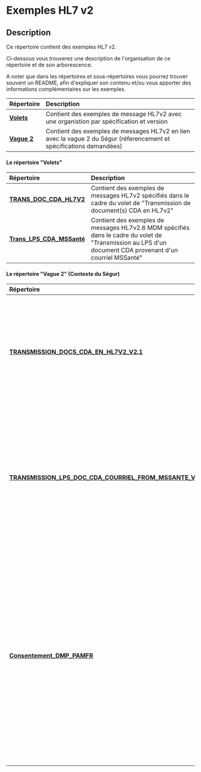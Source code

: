 # Exemples HL7 v2

## Description

Ce répertoire contient des exemples HL7 v2.

Ci-dessous vous trouverez une description de l'organisation de ce répertoire et de son arborescence.

A noter que dans les répertoires et sous-répertoires vous pourrez trouver souvent un README, afin d'expliquer son contenu et/ou vous apporter des informations complémentaires sur les exemples.

<table>
<thead>
<tr>
<th align="left">Répertoire</th>
<th align="left">Description</th>
</tr>
</thead>
<tbody>
<tr>
<td align="left"><strong><a href="Volets/" target="_blank">Volets</a></strong></td>
<td align="left">Contient des  exemples de message HL7v2 avec une organistion par spécification et version</td>
</tr>
<tr>
<td align="left"><strong><a href="Vague 2/" target="_blank">Vague 2</a></strong></td>
<td align="left">Contient des exemples de messages HL7v2    en lien avec la vague 2 du Ségur (réferencement et spécifications demandées)</td>
</tr>
</tbody>
</table>

#### Le répertoire "Volets" 

<table>
<thead>
<tr>
<th align="left">Répertoire</th>
<th align="left">Description</th>
</tr>
</thead>
<tbody>
<tr>
<td align="left"><strong><a href="Volets/TRANS_DOC_CDA_HL7V2" target="_blank">TRANS_DOC_CDA_HL7V2</a></strong></td>
<td align="left">Contient des exemples de messages HL7v2 spécifiés dans le cadre du volet de "Transmission de document(s) CDA en HL7v2"</td>
</tr>
<tr>
<td align="left"><strong><a href="Volets/Trans_LPS_CDA_MSSanté" target="_blank">Trans_LPS_CDA_MSSanté</a></strong></td>
<td align="left">Contient des exemples de messages HL7v2.6 MDM spécifiés dans le cadre du volet de "Transmission au LPS d'un document CDA provenant d'un courriel MSSanté"</td>
</tr>
</tbody>
</table>

####  Le répertoire "Vague 2"  (Contexte du Ségur)

<table>
<thead>
<tr>
<th align="left">Répertoire</th>
<th align="left">Description</th>
</tr>
</thead>
<tbody>
<tr>
<td align="left"><strong><a href="Vague 2/Trans_Doc-CDA-HL7V2/TRANSMISSION_DOCS_CDA_EN_HL7V2_V2.1" target="_blank">TRANSMISSION_DOCS_CDA_EN_HL7V2_V2.1</a></strong></td>
<td align="left">Contient des exemples de messages HL7v2 spécifiés dans le cadre du volet de "Transmission de document(s) CDA en HL7v2, SEGUR du numérique - Vague 2"</td>
</tr>
<tr>
<td align="left"><strong><a href="Vague 2/Trans_LPS_CDA_MSSanté/TRANSMISSION_LPS_DOC_CDA_COURRIEL_FROM_MSSANTE_V1.1" target="_blank">TRANSMISSION_LPS_DOC_CDA_COURRIEL_FROM_MSSANTE_V1.1</a></strong></td>
<td align="left">Contient des exemples de messages HL7v2.6 MDM spécifiés dans le cadre du volet de "Transmission au LPS d'un document CDA provenant d'un courriel MSSanté, SEGUR du numérique - Vague 2"</td>
</tr>
<tr>
<td align="left"><strong><a href="Vague 2/Consentement_DMP_PAMFR" target="_blank">Consentement_DMP_PAMFR</a></strong></td>
<td align="left">Ce répertoire contient également des exemples de messages <strong>PAM.Fr</strong> portant le consentement du patient à l'alimentation et/ou à la consultation de son DMP. Ces exemples répondent aux exigences rédigées dans les REM HOP et PFI du SEGUR vague 2 concernant la non opposition du patient à alimenter et/ou à consulter son DMP</td>
</tr>
</tbody>
</table>
